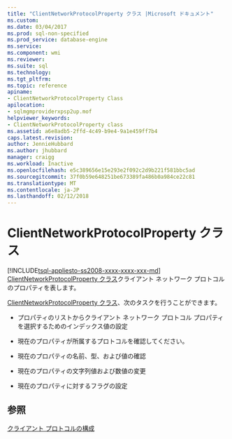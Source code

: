 ```yaml
---
title: "ClientNetworkProtocolProperty クラス |Microsoft ドキュメント"
ms.custom: 
ms.date: 03/04/2017
ms.prod: sql-non-specified
ms.prod_service: database-engine
ms.service: 
ms.component: wmi
ms.reviewer: 
ms.suite: sql
ms.technology: 
ms.tgt_pltfrm: 
ms.topic: reference
apiname:
- ClientNetworkProtocolProperty Class
apilocation:
- sqlmgmproviderxpsp2up.mof
helpviewer_keywords:
- ClientNetworkProtocolProperty class
ms.assetid: a6e8adb5-2ffd-4c49-b9e4-9a1e459ff7b4
caps.latest.revision: 
author: JennieHubbard
ms.author: jhubbard
manager: craigg
ms.workload: Inactive
ms.openlocfilehash: e5c389656e15e293e2f092c2d9b221f581bbc5ad
ms.sourcegitcommit: 37f0b59e648251be673389fa486b0a984ce22c81
ms.translationtype: MT
ms.contentlocale: ja-JP
ms.lasthandoff: 02/12/2018
---
```

# <a name="clientnetworkprotocolproperty-class"></a>ClientNetworkProtocolProperty クラス
[!INCLUDE[tsql-appliesto-ss2008-xxxx-xxxx-xxx-md](../../../includes/tsql-appliesto-ss2008-xxxx-xxxx-xxx-md.md)]
[ClientNetworkProtocolProperty クラス](../../../relational-databases/wmi-provider-configuration-classes/clientnetworkprotocolproperty-class/clientnetworkprotocolproperty-class.md)クライアント ネットワーク プロトコルのプロパティを表します。  
  
 [ClientNetworkProtocolProperty クラス](../../../relational-databases/wmi-provider-configuration-classes/clientnetworkprotocolproperty-class/clientnetworkprotocolproperty-class.md)、次のタスクを行うことができます。  
  
-   プロパティのリストからクライアント ネットワーク プロトコル プロパティを選択するためのインデックス値の設定  
  
-   現在のプロパティが所属するプロトコルを確認してください。  
  
-   現在のプロパティの名前、型、および値の確認  
  
-   現在のプロパティの文字列値および数値の変更  
  
-   現在のプロパティに対するフラグの設定  
  
## <a name="see-also"></a>参照  
 [クライアント プロトコルの構成](http://technet.microsoft.com/library/ms181035.aspx)  
  
  

